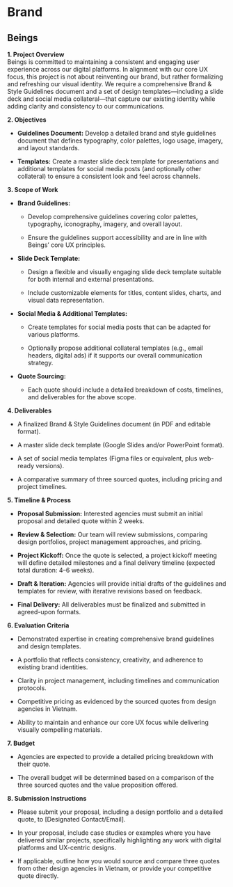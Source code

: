 # Brand

## Beings

**1\. Project Overview**  
 Beings is committed to maintaining a consistent and engaging user experience across our digital platforms. In alignment with our core UX focus, this project is not about reinventing our brand, but rather formalizing and refreshing our visual identity. We require a comprehensive Brand & Style Guidelines document and a set of design templates—including a slide deck and social media collateral—that capture our existing identity while adding clarity and consistency to our communications.

**2\. Objectives**

* **Guidelines Document:** Develop a detailed brand and style guidelines document that defines typography, color palettes, logo usage, imagery, and layout standards.

* **Templates:** Create a master slide deck template for presentations and additional templates for social media posts (and optionally other collateral) to ensure a consistent look and feel across channels.


**3\. Scope of Work**

* **Brand Guidelines:**

  * Develop comprehensive guidelines covering color palettes, typography, iconography, imagery, and overall layout.

  * Ensure the guidelines support accessibility and are in line with Beings’ core UX principles.

* **Slide Deck Template:**

  * Design a flexible and visually engaging slide deck template suitable for both internal and external presentations.

  * Include customizable elements for titles, content slides, charts, and visual data representation.

* **Social Media & Additional Templates:**

  * Create templates for social media posts that can be adapted for various platforms.

  * Optionally propose additional collateral templates (e.g., email headers, digital ads) if it supports our overall communication strategy.

* **Quote Sourcing:**

  * Each quote should include a detailed breakdown of costs, timelines, and deliverables for the above scope.

**4\. Deliverables**

* A finalized Brand & Style Guidelines document (in PDF and editable format).

* A master slide deck template (Google Slides and/or PowerPoint format).

* A set of social media templates (Figma  files or equivalent, plus web-ready versions).

* A comparative summary of three sourced quotes, including pricing and project timelines.

**5\. Timeline & Process**

* **Proposal Submission:** Interested agencies must submit an initial proposal and detailed quote within 2 weeks.

* **Review & Selection:** Our team will review submissions, comparing design portfolios, project management approaches, and pricing.

* **Project Kickoff:** Once the quote is selected, a project kickoff meeting will define detailed milestones and a final delivery timeline (expected total duration: 4–6 weeks).

* **Draft & Iteration:** Agencies will provide initial drafts of the guidelines and templates for review, with iterative revisions based on feedback.

* **Final Delivery:** All deliverables must be finalized and submitted in agreed-upon formats.

**6\. Evaluation Criteria**

* Demonstrated expertise in creating comprehensive brand guidelines and design templates.

* A portfolio that reflects consistency, creativity, and adherence to existing brand identities.

* Clarity in project management, including timelines and communication protocols.

* Competitive pricing as evidenced by the sourced quotes from design agencies in Vietnam.

* Ability to maintain and enhance our core UX focus while delivering visually compelling materials.

**7\. Budget**

* Agencies are expected to provide a detailed pricing breakdown with their quote.

* The overall budget will be determined based on a comparison of the three sourced quotes and the value proposition offered.

**8\. Submission Instructions**

* Please submit your proposal, including a design portfolio and a detailed quote, to \[Designated Contact/Email\].

* In your proposal, include case studies or examples where you have delivered similar projects, specifically highlighting any work with digital platforms and UX-centric designs.

* If applicable, outline how you would source and compare three quotes from other design agencies in Vietnam, or provide your competitive quote directly.

